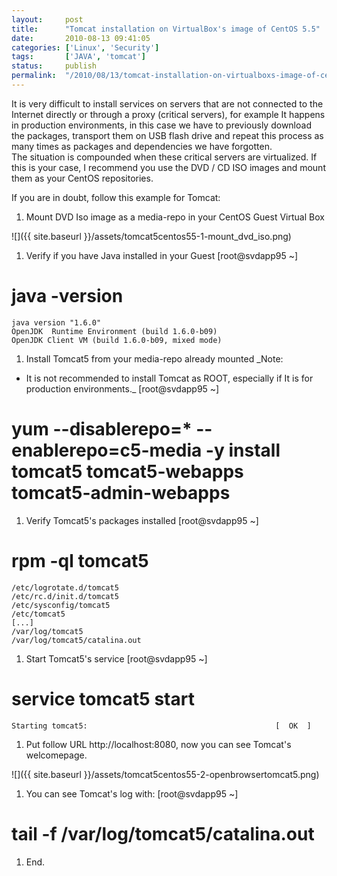 ```yaml
---
layout:     post
title:      "Tomcat installation on VirtualBox's image of CentOS 5.5"
date:       2010-08-13 09:41:05
categories: ['Linux', 'Security']
tags:       ['JAVA', 'tomcat']
status:     publish 
permalink:  "/2010/08/13/tomcat-installation-on-virtualboxs-image-of-centos-5-5/"
---
```

It is very difficult to install services on servers that are not connected to the Internet directly or through a proxy (critical servers), for example It happens in production environments, in this case we have to previously download the packages, transport them on USB flash drive and repeat this process as many times as packages and dependencies we have forgotten.  
The situation is compounded when these critical servers are virtualized. If this is your case, I recommend you use the DVD / CD ISO images and mount them as your CentOS repositories.

<!-- more -->

If you are in doubt, follow this example for Tomcat:
1. Mount DVD Iso image as a media-repo in your CentOS Guest Virtual Box

![]({{ site.baseurl }}/assets/tomcat5centos55-1-mount_dvd_iso.png)
1. Verify if you have Java installed in your Guest
    [root@svdapp95 ~]

# java -version  
    java version "1.6.0"  
    OpenJDK  Runtime Environment (build 1.6.0-b09)  
    OpenJDK Client VM (build 1.6.0-b09, mixed mode)
1. Install Tomcat5 from your media-repo already mounted
 _Note:  
* It is not recommended to install Tomcat as ROOT, especially if It is for production environments._
    [root@svdapp95 ~]

# yum --disablerepo=\* --enablerepo=c5-media -y install tomcat5 tomcat5-webapps tomcat5-admin-webapps
1. Verify Tomcat5's packages installed
    [root@svdapp95 ~]

# rpm -ql tomcat5  
    /etc/logrotate.d/tomcat5  
    /etc/rc.d/init.d/tomcat5  
    /etc/sysconfig/tomcat5  
    /etc/tomcat5  
    [...]  
    /var/log/tomcat5  
    /var/log/tomcat5/catalina.out
1. Start Tomcat5's service
    [root@svdapp95 ~]

# service tomcat5 start
    Starting tomcat5:                                          [  OK  ]
1. Put follow URL http://localhost:8080, now you can see Tomcat's welcomepage.

![]({{ site.baseurl }}/assets/tomcat5centos55-2-openbrowsertomcat5.png)
1. You can see Tomcat's log with:
    [root@svdapp95 ~]

# tail -f /var/log/tomcat5/catalina.out
1. End.

